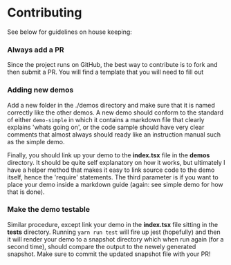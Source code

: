 # Contributing

See below for guidelines on house keeping:

### Always add a PR

Since the project runs on GitHub, the best way to contribute is to fork and then submit a PR.
You will find a template that you will need to fill out

### Adding new demos

Add a new folder in the ./demos directory and make sure that it is named correctly like the other demos. 
A new demo should conform to the standard of either `demo-simple` in which it contains a markdown file that
clearly explains 'whats going on', or the code sample should have very clear comments that almost always should ready
like an instruction manual such as the simple demo.

Finally, you should link up your demo to the __index.tsx__ file in the __demos__ directory. It should be quite
self explanatory on how it works, but ultimately I have a helper method that makes it easy to link source code
to the demo itself, hence the 'require' statements. The third parameter is if you want to place your demo
inside a markdown guide (again: see simple demo for how that is done).

### Make the demo testable

Similar procedure, except link your demo in the __index.tsx__ file sitting in the __tests__ directory.
Running `yarn run test` will fire up jest (hopefully) and then it will render your demo to a snapshot directory
which when run again (for a second time), should compare the output to the newely generated snapshot. Make sure
to commit the updated snapshot file with your PR!
